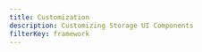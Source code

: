```yaml
---
title: Customization
description: Customizing Storage UI Components
filterKey: framework
---
```


<inline-fragment framework="react-native" src="~/ui/storage/fragments/react-native/customization.md"></inline-fragment>
